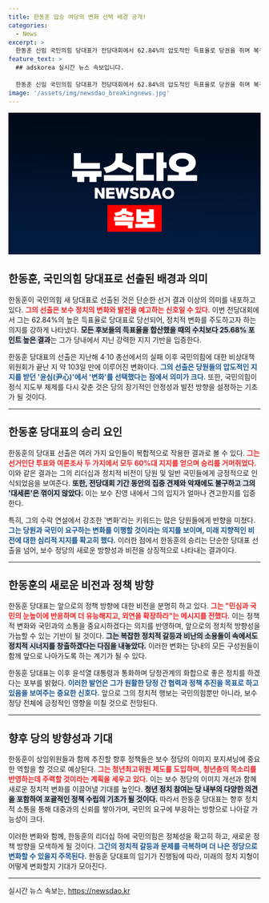 ```yaml
---
title: 한동훈 압승 여당의 변화 선택 배경 공개!
categories:
  - News
excerpt: >
  한동훈 신임 국민의힘 당대표가 전당대회에서 62.84%의 압도적인 득표율로 당권을 쥐며 복귀했다. 그는 변화와 민심에 부응하겠다는 포부를 밝혔고, 윤석열 대통령과의 화합을 강조하며 새로운 출발을 다짐했다.
feature_text: >
  ## adskorea 실시간 뉴스 속보입니다.

  한동훈 신임 국민의힘 당대표가 전당대회에서 62.84%의 압도적인 득표율로 당권을 쥐며 복귀했다. 그는 변화와 민심에 부응하겠다는 포부를 밝혔고, 윤석열 대통령과의 화합을 강조하며 새로운 출발을 다짐했다.
image: '/assets/img/newsdao_breakingnews.jpg'
---
```


<p><img src="/assets/img/newsdao_breakingnews.jpg" alt="adskorea 속보" /></p>

<h2 data-ke-size="size26">한동훈, 국민의힘 당대표로 선출된 배경과 의미</h2>

<p data-ke-size="size16">한동훈이 국민의힘 새 당대표로 선출된 것은 단순한 선거 결과 이상의 의미를 내포하고 있다. <b><span style="color: #ee2323;">그의 선출은 보수 정치의 변화와 발전을 예고하는 신호일 수 있다.</span></b> 이번 전당대회에서 그는 62.84%의 높은 득표율로 당대표로 당선되어, 정치적 변화를 주도하고자 하는 의지를 강하게 나타냈다. <b><span style="background-color: #21538527;">모든 후보들의 득표율을 합산했을 때의 수치보다 25.68% 포인트 높은 결과</span></b>는 그가 당내에서 지닌 강력한 지지 기반을 입증한다.</p>

<p data-ke-size="size16">한동훈 당대표의 선출은 지난해 4·10 총선에서의 실패 이후 국민의힘에 대한 비상대책위원회가 끝난 지 약 103일 만에 이루어진 변화이다. <b><span style="color: #1a5490;">그의 선출은 당원들의 압도적인 지지를 받던 '윤심(尹心)'에서 '변화'를 선택했다는 점에서 의미가 크다.</span></b> 또한, 국민의힘이 정식 지도부 체제를 다시 갖춘 것은 당의 장기적인 안정성과 발전 방향을 설정하는 기초가 될 것이다.</p>

<hr>

<h2 data-ke-size="size26">한동훈 당대표의 승리 요인</h2>

<p data-ke-size="size16">한동훈의 당대표 선출은 여러 가지 요인들이 복합적으로 작용한 결과로 볼 수 있다. <b><span style="color: #ee2323;">그는 선거인단 투표와 여론조사 두 가지에서 모두 60%대 지지를 얻으며 승리를 거머쥐었다.</span></b> 이와 같은 결과는 그의 리더십과 정치적 비전이 당원 및 일반 국민들에게 긍정적으로 인식되었음을 보여준다. <b><span style="background-color: #21538527;">또한, 전당대회 기간 동안의 집중 견제와 악재에도 불구하고 그의 '대세론'은 꺾이지 않았다.</span></b> 이는 보수 진영 내에서 그의 입지가 얼마나 견고한지를 입증한다.</p>

<p data-ke-size="size16">특히, 그의 수락 연설에서 강조한 '변화'라는 키워드는 많은 당원들에게 반향을 미쳤다. <b><span style="color: #1a5490;">그는 당원과 국민이 요구하는 변화를 이행할 것이라는 의지를 보이며, 미래 지향적인 비전에 대한 심리적 지지를 확고히 했다.</span></b> 이러한 점에서 한동훈의 승리는 단순한 당대표 선출을 넘어, 보수 정당의 새로운 방향성과 비전을 상징적으로 나타내는 결과이다.</p>

<hr>

<h2 data-ke-size="size26">한동훈의 새로운 비전과 정책 방향</h2>

<p data-ke-size="size16">한동훈 당대표는 앞으로의 정책 방향에 대한 비전을 분명히 하고 있다. <b><span style="color: #ee2323;">그는 "민심과 국민의 눈높이에 반응하며 더 유능해지고, 외연을 확장하라"는 메시지를 전했다.</span></b> 이는 정책적 변화와 국민과의 소통을 중요시하겠다는 의지를 반영하며, 앞으로의 정치적 방향성을 가늠할 수 있는 기반이 될 것이다. <b><span style="background-color: #21538527;">그는 복잡한 정치적 갈등과 비난의 소용돌이 속에서도 정치적 시너지를 창출하겠다는 다짐을 내놓았다.</span></b> 이러한 변화는 당내의 모든 구성원들이 함께 앞으로 나아가도록 하는 계기가 될 수 있다.</p>

<p data-ke-size="size16">한동훈 당대표는 이후 윤석열 대통령과 통화하며 당정관계의 화합으로 좋은 정치를 하겠다는 포부를 밝혔다. <b><span style="color: #1a5490;">이러한 발언은 그가 원활한 당정 간 협력과 정책 추진을 목표로 하고 있음을 보여주는 중요한 신호다.</span></b> 앞으로 그의 정치적 행보는 국민의힘뿐만 아니라, 보수 정당 전체에 긍정적인 영향을 미칠 것으로 전망된다.</p>

<hr>

<h2 data-ke-size="size26">향후 당의 방향성과 기대</h2>

<p data-ke-size="size16">한동훈이 상임위원들과 함께 추진할 향후 정책들은 보수 정당의 이미지 포지셔닝에 중요한 역할을 할 것으로 예상된다. <b><span style="color: #ee2323;">그는 청년최고위원 제도를 도입하며, 청년층의 목소리를 반영하는데 주력할 것이라는 계획을 세우고 있다.</span></b> 이는 보수 정당의 이미지 개선과 함께 새로운 정치적 변화를 이끌어낼 기대를 높인다. <b><span style="background-color: #21538527;">청년 정치 참여는 당 내부의 다양한 의견을 포함하여 포괄적인 정책 수립의 기초가 될 것이다.</span></b> 따라서 한동훈 당대표는 향후 정치적 소통을 통해 대중과의 신뢰를 쌓아가며, 국민의 요구에 부응하는 방향으로 나아갈 가능성이 크다.</p>

<p data-ke-size="size16">이러한 변화와 함께, 한동훈의 리더십 하에 국민의힘은 정체성을 확고히 하고, 새로운 정책 방향을 모색하게 될 것이다. <b><span style="color: #1a5490;">그간의 정치적 갈등과 문제를 극복하며 더 나은 정당으로 변화할 수 있을지 주목된다.</span></b> 한동훈 당대표의 임기가 진행됨에 따라, 미래의 정치 지형이 어떻게 변화할지 기대가 모아진다.</p>

<hr>
실시간 뉴스 속보는, <a href="https://newsdao.kr" rel="dofollow">https://newsdao.kr</a>



